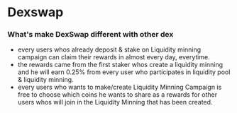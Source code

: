 
# Dexswap
 
### What's make DexSwap different with other dex
- every users whos already deposit & stake on Liquidity minning campaign can claim their rewards in almost every day, everytime.
- the rewards came from the first staker whos create a liquidity minning and he will earn 0.25% from every user who participates in liquidity pool & liquidity minning.
- every users who wants to make/create Liquidity Minning Campaign is free to choose which coins he wants to share as a rewards for other users whos will join in the Liquidity Minning that has been created.